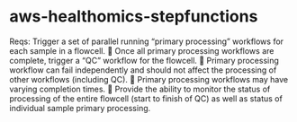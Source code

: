 # aws-healthomics-stepfunctions

Reqs:
Trigger a set of parallel running “primary processing” workflows for each
sample in a flowcell.
 Once all primary processing workflows are complete, trigger a “QC”
workflow for the flowcell.
 Primary processing workflow can fail independently and should not affect
the processing of other workflows (including QC).
 Primary processing workflows may have varying completion times.
 Provide the ability to monitor the status of processing of the entire flowcell
(start to finish of QC) as well as status of individual sample primary
processing.

